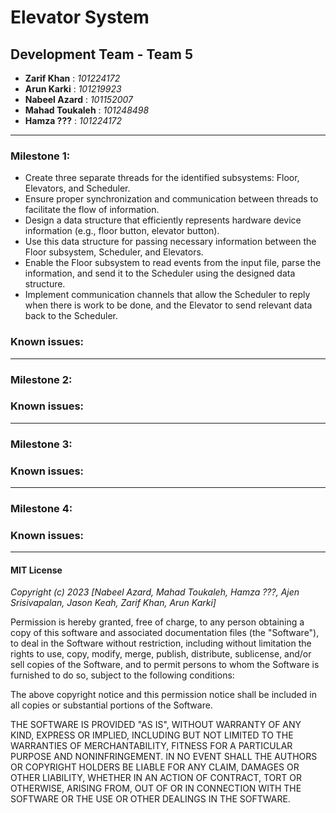 # Elevator System 
## Development Team - Team 5
- __Zarif Khan__ : _101224172_
- __Arun Karki__ : _101219923_
- __Nabeel Azard__ : _101152007_
- __Mahad Toukaleh__ : _101248498_
- __Hamza ???__ : _101224172_
-------------------------------------------------------------------
### Milestone 1:
- Create three separate threads for the identified subsystems: Floor, Elevators, and Scheduler.
- Ensure proper synchronization and communication between threads to facilitate the flow of information.
- Design a data structure that efficiently represents hardware device information (e.g., floor button, elevator button).
- Use this data structure for passing necessary information between the Floor subsystem, Scheduler, and Elevators.
- Enable the Floor subsystem to read events from the input file, parse the information, and send it to the Scheduler using the designed data structure.
- Implement communication channels that allow the Scheduler to reply when there is work to be done, and the Elevator to send relevant data back to the Scheduler.

### Known issues:

--------------------------------------------------------------------
### Milestone 2:

### Known issues:

--------------------------------------------------------------------
### Milestone 3:

### Known issues:

--------------------------------------------------------------------
### Milestone 4:

### Known issues:

-------------------------------------------------------------------- 
#### MIT License

_Copyright (c) 2023 [Nabeel Azard, Mahad Toukaleh, Hamza ???, Ajen Srisivapalan, Jason Keah, Zarif Khan, Arun Karki]_

Permission is hereby granted, free of charge, to any person obtaining a copy
of this software and associated documentation files (the "Software"), to deal
in the Software without restriction, including without limitation the rights
to use, copy, modify, merge, publish, distribute, sublicense, and/or sell
copies of the Software, and to permit persons to whom the Software is
furnished to do so, subject to the following conditions:

The above copyright notice and this permission notice shall be included in all
copies or substantial portions of the Software.

THE SOFTWARE IS PROVIDED "AS IS", WITHOUT WARRANTY OF ANY KIND, EXPRESS OR
IMPLIED, INCLUDING BUT NOT LIMITED TO THE WARRANTIES OF MERCHANTABILITY,
FITNESS FOR A PARTICULAR PURPOSE AND NONINFRINGEMENT. IN NO EVENT SHALL THE
AUTHORS OR COPYRIGHT HOLDERS BE LIABLE FOR ANY CLAIM, DAMAGES OR OTHER
LIABILITY, WHETHER IN AN ACTION OF CONTRACT, TORT OR OTHERWISE, ARISING FROM,
OUT OF OR IN CONNECTION WITH THE SOFTWARE OR THE USE OR OTHER DEALINGS IN THE
SOFTWARE.
